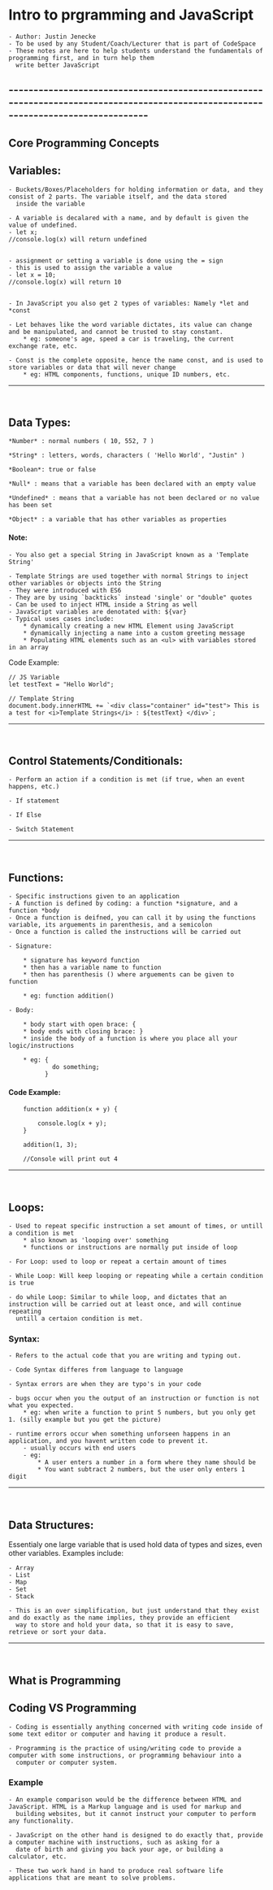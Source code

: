 # Intro to prgramming and JavaScript

    - Author: Justin Jenecke
    - To be used by any Student/Coach/Lecturer that is part of CodeSpace
    - These notes are here to help students understand the fundamentals of programming first, and in turn help them
      write better JavaScript

## ----------------------------------------------------------------------------------------------------------------------------------

## Core Programming Concepts

## Variables: 

    - Buckets/Boxes/Placeholders for holding information or data, and they consist of 2 parts. The variable itself, and the data stored
      inside the variable

    - A variable is decalared with a name, and by default is given the value of undefined.
    - let x;
    //console.log(x) will return undefined


    - assignment or setting a variable is done using the = sign
    - this is used to assign the variable a value
    - let x = 10;
    //console.log(x) will return 10


    - In JavaScript you also get 2 types of variables: Namely *let and *const

    - Let behaves like the word variable dictates, its value can change and be manipulated, and cannot be trusted to stay constant.
        * eg: someone's age, speed a car is traveling, the current exchange rate, etc. 

    - Const is the complete opposite, hence the name const, and is used to store variables or data that will never change
        * eg: HTML components, functions, unique ID numbers, etc. 

<hr><br>

## Data Types: 

    *Number* : normal numbers ( 10, 552, 7 )

    *String* : letters, words, characters ( 'Hello World', "Justin" )

    *Boolean*: true or false

    *Null* : means that a variable has been declared with an empty value

    *Undefined* : means that a variable has not been declared or no value has been set

    *Object* : a variable that has other variables as properties

#### Note:

    - You also get a special String in JavaScript known as a 'Template String'

    - Template Strings are used together with normal Strings to inject other variables or objects into the String
    - They were introduced with ES6
    - They are by using `backticks` instead 'single' or "double" quotes
    - Can be used to inject HTML inside a String as well
    - JavaScript variables are denotated with: ${var}
    - Typical uses cases include:
        * dynamically creating a new HTML Element using JavaScript
        * dynamically injecting a name into a custom greeting message
        * Populating HTML elements such as an <ul> with variables stored in an array


Code Example: 
    
    // JS Variable
    let testText = "Hello World";

    // Template String
    document.body.innerHTML += `<div class="container" id="test"> This is a test for <i>Template Strings</i> : ${testText} </div>`;

<hr><br>

## Control Statements/Conditionals: 

    - Perform an action if a condition is met (if true, when an event happens, etc.)

    - If statement

    - If Else

    - Switch Statement

<hr><br>

## Functions:

    - Specific instructions given to an application
    - A function is defined by coding: a function *signature, and a function *body
    - Once a function is deifned, you can call it by using the functions variable, its arguements in parenthesis, and a semicolon
    - Once a function is called the instructions will be carried out

    - Signature: 

        * signature has keyword function
        * then has a variable name to function
        * then has parenthesis () where arguements can be given to function

        * eg: function addition()

    - Body: 

        * body start with open brace: {
        * body ends with closing brace: } 
        * inside the body of a function is where you place all your logic/instructions

        * eg: {
                do something;
              }

#### Code Example:

        function addition(x + y) {

            console.log(x + y);
        }

        addition(1, 3);

        //Console will print out 4

<hr><br>

## Loops: 

    - Used to repeat specific instruction a set amount of times, or untill a condition is met
        * also known as 'looping over' something 
        * functions or instructions are normally put inside of loop

    - For Loop: used to loop or repeat a certain amount of times

    - While Loop: Will keep looping or repeating while a certain condition is true

    - do while Loop: Similar to while loop, and dictates that an instruction will be carried out at least once, and will continue repeating 
      untill a certaion condition is met.

### Syntax: 

    - Refers to the actual code that you are writing and typing out.

    - Code Syntax differes from language to language

    - Syntax errors are when they are typo's in your code

    - bugs occur when you the output of an instruction or function is not what you expected.
        * eg: when write a function to print 5 numbers, but you only get 1. (silly example but you get the picture)

    - runtime errors occur when something unforseen happens in an application, and you havent written code to prevent it.
        - usually occurs with end users
        - eg: 
            * A user enters a number in a form where they name should be
            * You want subtract 2 numbers, but the user only enters 1 digit

<hr><br>

## Data Structures: 
    
Essentialy one large variable that is used hold data of types and sizes, even other variables. 
Examples include: 
    
    - Array
    - List
    - Map
    - Set
    - Stack

    - This is an over simplification, but just understand that they exist and do exactly as the name implies, they provide an efficient 
      way to store and hold your data, so that it is easy to save, retrieve or sort your data.

<hr><br>

## What is Programming

## Coding VS Programming

    - Coding is essentially anything concerned with writing code inside of some text editor or computer and having it produce a result.

    - Programming is the practice of using/writing code to provide a computer with some instructions, or programming behaviour into a 
      computer or computer system.

### Example

    - An example comparison would be the difference between HTML and JavaScript. HTML is a Markup language and is used for markup and
      building websites, but it cannot instruct your computer to perform any functionality.

    - JavaScript on the other hand is designed to do exactly that, provide a computer machine with instructions, such as asking for a 
      date of birth and giving you back your age, or building a calculator, etc.

    - These two work hand in hand to produce real software life applications that are meant to solve problems.


